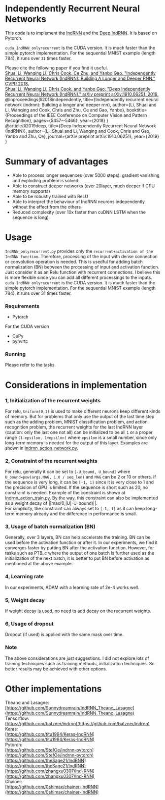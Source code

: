 # Independently Recurrent Neural Networks
This code is to implement the [IndRNN](https://arxiv.org/abs/1803.04831) and the [Deep IndRNN](https://arxiv.org/abs/1910.06251). It is based on Pytorch.

`cuda_IndRNN_onlyrecurrent` is the CUDA version. It is much faster than the simple pytorch implementation. For the sequential MNIST example (length 784), it runs over `31` times faster.     

Please cite the following paper if you find it useful.  
[Shuai Li, Wanqing Li, Chris Cook, Ce Zhu, and Yanbo Gao. "Independently Recurrent Neural Network (IndRNN): Building A Longer and Deeper RNN." CVPR 2018.](http://openaccess.thecvf.com/content_cvpr_2018/html/Li_Independently_Recurrent_Neural_CVPR_2018_paper.html)  
[Shuai Li, Wanqing Li, Chris Cook, and Yanbo Gao. "Deep Independently Recurrent Neural Network (IndRNN)." arXiv preprint arXiv:1910.06251, 2019.](https://arxiv.org/abs/1910.06251)  
@inproceedings{li2018independently,
  title={Independently recurrent neural network (indrnn): Building a longer and deeper rnn},
  author={Li, Shuai and Li, Wanqing and Cook, Chris and Zhu, Ce and Gao, Yanbo},
  booktitle={Proceedings of the IEEE Conference on Computer Vision and Pattern Recognition},
  pages={5457--5466},
  year={2018}
}  
@article{li2019deep,
  title={Deep Independently Recurrent Neural Network (IndRNN)},
  author={Li, Shuai and Li, Wanqing and Cook, Chris and Gao, Yanbo and Zhu, Ce},
  journal={arXiv preprint arXiv:1910.06251},
  year={2019}
}

# Summary of advantages
- Able to process longer sequences (over 5000 steps): gradient vanishing and exploding problem is solved.  
- Able to construct deeper networks (over 20layer, much deeper if GPU memory supports)    
- Able to be robustly trained with ReLU  
- Able to interpret the behaviour of IndRNN neurons independently without the effect from the others  
- Reduced complexity (over 10x faster than cuDNN LSTM when the sequence is long)

# Usage  
`IndRNN_onlyrecurrent.py` provides only the `recurrent+activation of the IndRNN function`. Therefore, processing of the input with dense connection or convolution operation is needed. This is usedful for adding batch normalization (BN) between the processing of input and activation function. Just consider it as an Relu function with recurrent connections. I believe this is more flexible since you can add all different processings to the inputs.   
`cuda_IndRNN_onlyrecurrent` is the CUDA version. It is much faster than the simple pytorch implementation. For the sequential MNIST example (length 784), it runs over 31 times faster.    

### Requirements  
- Pytorch  

For the CUDA version
- CuPy  
- pynvrtc  

### Running  
Please refer to the tasks.  

# Considerations in implementation  
### 1, Initialization of the recurrent weights
For relu, `Uniform(0,1)` is used to make different neurons keep different kinds of memory. But for problems that only use the output of the last time step such as the adding problem, MNIST classification problem, and action recognition problem, the recurrent weights for the last IndRNN layer (caution: only the last one not all) can be initialized to be all `1` or a proper range `(1-epsilon, 1+epsilon)` where `epsilon` is a small number, since only long-term memory is needed for the output of this layer. Examples are shown in [Indrnn_action_network.py](https://github.com/Sunnydreamrain/IndRNN_pytorch/blob/master/action_recognition/Indrnn_action_network.py#L72).  

### 2, Constraint of the recurrent weights  
For relu, generally it can be set to `[-U_bound, U_bound]` where `U_bound=pow(args.MAG, 1.0 / seq_len)` and `MAG` can be 2 or 10 or others. If the sequence is very long, it can be `[-1, 1]` since it is very close to 1 and the precision of GPU is limited. If the sequence is short such as 20, no constraint is needed. Example of the constraint is shown at [Indrnn_action_train.py](https://github.com/Sunnydreamrain/IndRNN_pytorch/blob/master/action_recognition/Indrnn_action_train.py#L107). By the way, this constraint can also be implemented as a weight decay of ||max(0,|U|-U_bound)||.  
For simplicity, the constraint can always set to `[-1, 1]` as it can keep long-term memory already and the difference in performance is small.

### 3, Usage of batch normalization (BN)  
Generally, over 3 layers, BN can help accelerate the training. BN can be used before the activation function or after it. In our experiments, we find it converges faster by putting BN after the activation function. However, for tasks such as PTB_c where the output of one batch is further used as the initialization of the next batch, it is better to put BN before activation as mentioned at the above example.  

### 4, Learning rate  
In our experiments, ADAM with a learning rate of 2e-4 works well.  

### 5, Weight decay  
If weight decay is used, no need to add decay on the recurrent weights.  

### 6, Usage of dropout  
Dropout (if used) is applied with the same mask over time.  

### Note  
The above considerations are just suggestions. I did not explore lots of training techniques such as training methods, initialization techniques. So better results may be achieved with other options.  

# Other implementations
Theano and Lasagne:  
[https://github.com/Sunnydreamrain/IndRNN_Theano_Lasagne](https://github.com/Sunnydreamrain/IndRNN_Theano_Lasagne)  
Tensorflow:  
[https://github.com/batzner/indrnn](https://github.com/batzner/indrnn)  
Keras:  
[https://github.com/titu1994/Keras-IndRNN](https://github.com/titu1994/Keras-IndRNN)  
Pytorch:  
[https://github.com/StefOe/indrnn-pytorch](https://github.com/StefOe/indrnn-pytorch)  
[https://github.com/theSage21/IndRNN](https://github.com/theSage21/IndRNN)  
[https://github.com/zhangxu0307/Ind-RNN](https://github.com/zhangxu0307/Ind-RNN)  
Chainer:  
[https://github.com/0shimax/chainer-IndRNN](https://github.com/0shimax/chainer-IndRNN)  
